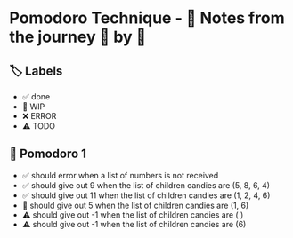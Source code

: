 # Pomodoro Technique - 📝 Notes from the journey 🍅 by 🍅


## 🏷️ Labels

- ✅ done
- 🚧 WIP
- ❌ ERROR
- ⚠ TODO

## 🍅 Pomodoro 1

- ✅ should error when a list of numbers is not received
- ✅ should give out  9 when the list of children candies are (5, 8, 6, 4)
- ✅ should give out 11 when the list of children candies are (1, 2, 4, 6)
- 🚧 should give out  5 when the list of children candies are (1, 6)      
- ⚠ should give out -1 when the list of children candies are ( )         
- ⚠ should give out -1 when the list of children candies are (6)         
